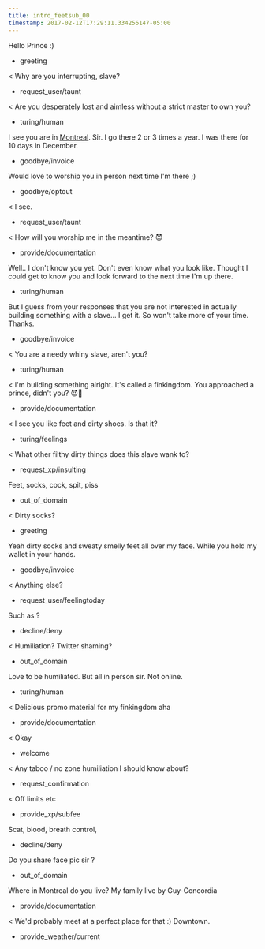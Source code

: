 ```yaml
---
title: intro_feetsub_00
timestamp: 2017-02-12T17:29:11.334256147-05:00
---
```


Hello Prince :)
* greeting

< Why are you interrupting, slave?
* request_user/taunt

< Are you desperately lost and aimless without a strict master to own you?
* turing/human

I see you are in [Montreal](city). Sir. I go there 2 or 3 times a year. I was there for 10 days in December.
* goodbye/invoice

Would love to worship you in person next time I'm there ;)
* goodbye/optout

< I see.
* request_user/taunt

< How will you worship me in the meantime? 😈
* provide/documentation

Well.. I don't know you yet. Don't even know what you look like. Thought I could get to know you and look forward to the next time I'm up there.
* turing/human

But I guess from your responses that you are not interested in actually building something with a slave... I get it. So won't take more of your time. Thanks.
* goodbye/invoice

< You are a needy whiny slave, aren't you?
* turing/human

< I'm building something alright. It's called a finkingdom. You approached a prince, didn't you? 😈🐽
* provide/documentation

< I see you like feet and dirty shoes. Is that it?
* turing/feelings

< What other filthy dirty things does this slave wank to?
* request_xp/insulting

Feet, socks, cock, spit, piss
* out_of_domain

< Dirty socks?
* greeting

Yeah dirty socks and sweaty smelly feet all over my face. While you hold my wallet in your hands.
* goodbye/invoice

< Anything else?
* request_user/feelingtoday

Such as ?
* decline/deny

< Humiliation? Twitter shaming?
* out_of_domain

Love to be humiliated. But all in person sir. Not online.
* turing/human

< Delicious promo material for my finkingdom aha
* provide/documentation

< Okay
* welcome

< Any taboo / no zone humiliation I should know about?
* request_confirmation

< Off limits etc
* provide_xp/subfee

Scat, blood, breath control,
* decline/deny

Do you share face pic sir ?
* out_of_domain

Where in Montreal do you live? My family live by Guy-Concordia
* provide/documentation

< We'd probably meet at a perfect place for that :) Downtown.
* provide_weather/current
